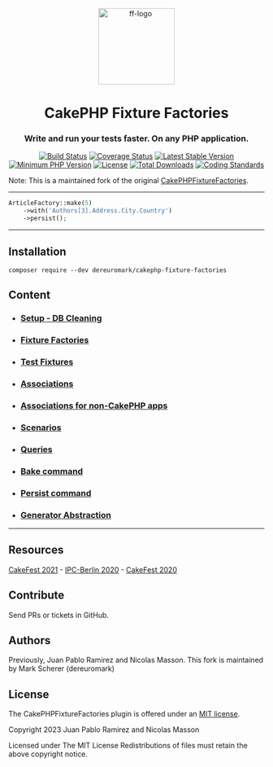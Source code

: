 <p align="center">
    <a href="https://vierge-noire.github.io/" target="_blank"><img src="https://vierge-noire.github.io/images/fixture_factories.svg" alt="ff-logo" width="150"  /></a>
</p>
<h1 align="center">
CakePHP Fixture Factories
</h1>
<h3 align="center">
Write and run your tests faster. On any PHP application.
</h3>

<p align="center">
    <a href="https://github.com/dereuromark/cakephp-fixture-factories/actions/workflows/ci.yml?query=branch%3Amain"><img src="https://github.com/dereuromark/cakephp-fixture-factories/actions/workflows/ci.yml/badge.svg?branch=main" alt="Build Status"></a>
    <a href="https://codecov.io/gh/dereuromark/cakephp-fixture-factories"><img src="https://codecov.io/gh/dereuromark/cakephp-fixture-factories/branch/main/graph/badge.svg" alt="Coverage Status"></a>
    <a href="https://packagist.org/packages/dereuromark/cakephp-fixture-factories"><img src="https://poser.pugx.org/dereuromark/cakephp-fixture-factories/v/stable.svg" alt="Latest Stable Version"></a>
    <a href="https://php.net/"><img src="https://img.shields.io/badge/php-%3E%3D%208.1-8892BF.svg" alt="Minimum PHP Version"></a>
    <a href="LICENSE"><img src="https://poser.pugx.org/dereuromark/cakephp-fixture-factories/license.svg" alt="License"></a>
    <a href="https://packagist.org/packages/dereuromark/cakephp-fixture-factories"><img src="https://poser.pugx.org/dereuromark/cakephp-fixture-factories/d/total.svg" alt="Total Downloads"></a>
    <a href="https://github.com/cakephp/cakephp-codesniffer"><img src="https://img.shields.io/badge/cs-CakePHP-yellow.svg" alt="Coding Standards"></a>
</p>

Note: This is a maintained fork of the original [CakePHPFixtureFactories](https://github.com/vierge-noire/cakephp-fixture-factories).

---

```php
ArticleFactory::make(5)
    ->with('Authors[3].Address.City.Country')
    ->persist();
```

---

## Installation
```
composer require --dev dereuromark/cakephp-fixture-factories
```


## Content

* ### [Setup - DB Cleaning](docs/setup.md)
* ### [Fixture Factories](docs/factories.md)
* ### [Test Fixtures](docs/examples.md)
* ### [Associations](docs/associations.md)
* ### [Associations for non-CakePHP apps](docs/no_cake_associations.md)
* ### [Scenarios](docs/scenarios.md)
* ### [Queries](docs/queries.md)
* ### [Bake command](docs/bake.md)
* ### [Persist command](docs/commands.md)
* ### [Generator Abstraction](docs/generator-differences.md)

---


## Resources

[CakeFest 2021](https://www.youtube.com/watch?v=1WrWH2F_hWE) -
[IPC-Berlin 2020](https://www.youtube.com/watch?v=yJ6EqAE2NEs) -
[CakeFest 2020](https://www.youtube.com/watch?v=PNA1Ck2-nVc&t=30s)

## Contribute

Send PRs or tickets in GitHub.

## Authors
Previously, Juan Pablo Ramirez and Nicolas Masson.
This fork is maintained by Mark Scherer (dereuromark)

## License

The CakePHPFixtureFactories plugin is offered under an [MIT license](https://opensource.org/licenses/mit-license.php).

Copyright 2023 Juan Pablo Ramirez and Nicolas Masson

Licensed under The MIT License Redistributions of files must retain the above copyright notice.
